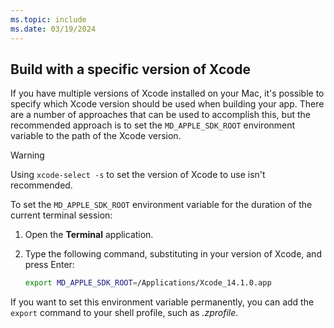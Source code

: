 ```yaml
---
ms.topic: include
ms.date: 03/19/2024
---
```


## Build with a specific version of Xcode

If you have multiple versions of Xcode installed on your Mac, it's possible to specify which Xcode version should be used when building your app. There are a number of approaches that can be used to accomplish this, but the recommended approach is to set the `MD_APPLE_SDK_ROOT` environment variable to the path of the Xcode version.

> [!WARNING]
> Using `xcode-select -s` to set the version of Xcode to use isn't recommended.

To set the `MD_APPLE_SDK_ROOT` environment variable for the duration of the current terminal session:

1. Open the **Terminal** application.
1. Type the following command, substituting in your version of Xcode, and press Enter:

    ```zsh
    export MD_APPLE_SDK_ROOT=/Applications/Xcode_14.1.0.app
    ```

If you want to set this environment variable permanently, you can add the `export` command to your shell profile, such as *.zprofile*.
